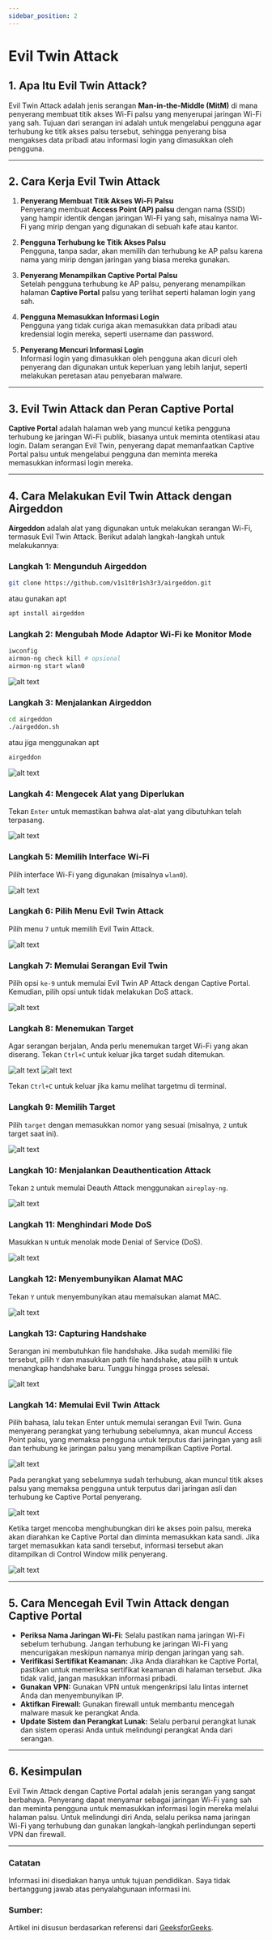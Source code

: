 ```yaml
---
sidebar_position: 2
---
```


# Evil Twin Attack

## 1. Apa Itu Evil Twin Attack?
Evil Twin Attack adalah jenis serangan **Man-in-the-Middle (MitM)** di mana penyerang membuat titik akses Wi-Fi palsu yang menyerupai jaringan Wi-Fi yang sah. Tujuan dari serangan ini adalah untuk mengelabui pengguna agar terhubung ke titik akses palsu tersebut, sehingga penyerang bisa mengakses data pribadi atau informasi login yang dimasukkan oleh pengguna.

---

## 2. Cara Kerja Evil Twin Attack

1. **Penyerang Membuat Titik Akses Wi-Fi Palsu**  
   Penyerang membuat **Access Point (AP) palsu** dengan nama (SSID) yang hampir identik dengan jaringan Wi-Fi yang sah, misalnya nama Wi-Fi yang mirip dengan yang digunakan di sebuah kafe atau kantor.

2. **Pengguna Terhubung ke Titik Akses Palsu**  
   Pengguna, tanpa sadar, akan memilih dan terhubung ke AP palsu karena nama yang mirip dengan jaringan yang biasa mereka gunakan.

3. **Penyerang Menampilkan Captive Portal Palsu**  
   Setelah pengguna terhubung ke AP palsu, penyerang menampilkan halaman **Captive Portal** palsu yang terlihat seperti halaman login yang sah.

4. **Pengguna Memasukkan Informasi Login**  
   Pengguna yang tidak curiga akan memasukkan data pribadi atau kredensial login mereka, seperti username dan password.

5. **Penyerang Mencuri Informasi Login**  
   Informasi login yang dimasukkan oleh pengguna akan dicuri oleh penyerang dan digunakan untuk keperluan yang lebih lanjut, seperti melakukan peretasan atau penyebaran malware.

---

## 3. Evil Twin Attack dan Peran Captive Portal
**Captive Portal** adalah halaman web yang muncul ketika pengguna terhubung ke jaringan Wi-Fi publik, biasanya untuk meminta otentikasi atau login. Dalam serangan Evil Twin, penyerang dapat memanfaatkan Captive Portal palsu untuk mengelabui pengguna dan meminta mereka memasukkan informasi login mereka.

---

## 4. Cara Melakukan Evil Twin Attack dengan Airgeddon

**Airgeddon** adalah alat yang digunakan untuk melakukan serangan Wi-Fi, termasuk Evil Twin Attack. Berikut adalah langkah-langkah untuk melakukannya:

### Langkah 1: Mengunduh Airgeddon
```bash
git clone https://github.com/v1s1t0r1sh3r3/airgeddon.git
```
atau gunakan apt
```bash
apt install airgeddon
```

### Langkah 2: Mengubah Mode Adaptor Wi-Fi ke Monitor Mode
```bash
iwconfig
airmon-ng check kill # opsional
airmon-ng start wlan0
```

![alt text](docs/images/image.png)

### Langkah 3: Menjalankan Airgeddon
```bash
cd airgeddon
./airgeddon.sh
```
atau jiga menggunakan apt
```bash
airgeddon
```

![alt text](docs/images/image-1.png)

### Langkah 4: Mengecek Alat yang Diperlukan
Tekan `Enter` untuk memastikan bahwa alat-alat yang dibutuhkan telah terpasang.

![alt text](docs/images/image-2.png)

### Langkah 5: Memilih Interface Wi-Fi
Pilih interface Wi-Fi yang digunakan (misalnya `wlan0`).

![alt text](docs/images/image-3.png)

### Langkah 6: Pilih Menu Evil Twin Attack
Pilih menu `7` untuk memilih Evil Twin Attack.

![alt text](docs/images/image-4.png)

### Langkah 7: Memulai Serangan Evil Twin
Pilih opsi `ke-9` untuk memulai Evil Twin AP Attack dengan Captive Portal. Kemudian, pilih opsi untuk tidak melakukan DoS attack.

![alt text](docs/images/image-5.png)

### Langkah 8: Menemukan Target
Agar serangan berjalan, Anda perlu menemukan target Wi-Fi yang akan diserang. Tekan `Ctrl+C` untuk keluar jika target sudah ditemukan.

![alt text](docs/images/image-6.png)
![alt text](docs/images/image-7.png)

Tekan `Ctrl+C` untuk keluar jika kamu melihat targetmu di terminal.

### Langkah 9: Memilih Target
Pilih `target` dengan memasukkan nomor yang sesuai (misalnya, `2` untuk target saat ini).

![alt text](docs/images/image-8.png)

### Langkah 10: Menjalankan Deauthentication Attack
Tekan `2` untuk memulai Deauth Attack menggunakan `aireplay-ng`.

![alt text](docs/images/image-9.png)

### Langkah 11: Menghindari Mode DoS
Masukkan `N` untuk menolak mode Denial of Service (DoS).

![alt text](docs/images/image-10.png)

### Langkah 12: Menyembunyikan Alamat MAC
Tekan `Y` untuk menyembunyikan atau memalsukan alamat MAC.

![alt text](docs/images/image-11.png)

### Langkah 13: Capturing Handshake
Serangan ini membutuhkan file handshake. Jika sudah memiliki file tersebut, pilih `Y` dan masukkan path file handshake, atau pilih `N` untuk menangkap handshake baru. Tunggu hingga proses selesai.

![alt text](docs/images/image-12.png)

### Langkah 14: Memulai Evil Twin Attack
Pilih bahasa, lalu tekan Enter untuk memulai serangan Evil Twin. Guna menyerang perangkat yang terhubung sebelumnya, akan muncul Access Point palsu, yang memaksa pengguna untuk terputus dari jaringan yang asli dan terhubung ke jaringan palsu yang menampilkan Captive Portal.

![alt text](docs/images/image-13.png)

Pada perangkat yang sebelumnya sudah terhubung, akan muncul titik akses palsu yang memaksa pengguna untuk terputus dari jaringan asli dan terhubung ke Captive Portal penyerang.

![alt text](docs/images/image-14.png)

Ketika target mencoba menghubungkan diri ke akses poin palsu, mereka akan diarahkan ke Captive Portal dan diminta memasukkan kata sandi. Jika target memasukkan kata sandi tersebut, informasi tersebut akan ditampilkan di Control Window milik penyerang.

![alt text](docs/images/image-15.png)

---

## 5. Cara Mencegah Evil Twin Attack dengan Captive Portal
- **Periksa Nama Jaringan Wi-Fi:** Selalu pastikan nama jaringan Wi-Fi sebelum terhubung. Jangan terhubung ke jaringan Wi-Fi yang mencurigakan meskipun namanya mirip dengan jaringan yang sah.
- **Verifikasi Sertifikat Keamanan:** Jika Anda diarahkan ke Captive Portal, pastikan untuk memeriksa sertifikat keamanan di halaman tersebut. Jika tidak valid, jangan masukkan informasi pribadi.
- **Gunakan VPN:** Gunakan VPN untuk mengenkripsi lalu lintas internet Anda dan menyembunyikan IP.
- **Aktifkan Firewall:** Gunakan firewall untuk membantu mencegah malware masuk ke perangkat Anda.
- **Update Sistem dan Perangkat Lunak:** Selalu perbarui perangkat lunak dan sistem operasi Anda untuk melindungi perangkat Anda dari serangan.

---

## 6. Kesimpulan
Evil Twin Attack dengan Captive Portal adalah jenis serangan yang sangat berbahaya. Penyerang dapat menyamar sebagai jaringan Wi-Fi yang sah dan meminta pengguna untuk memasukkan informasi login mereka melalui halaman palsu. Untuk melindungi diri Anda, selalu periksa nama jaringan Wi-Fi yang terhubung dan gunakan langkah-langkah perlindungan seperti VPN dan firewall.

---

### Catatan
Informasi ini disediakan hanya untuk tujuan pendidikan. Saya tidak bertanggung jawab atas penyalahgunaan informasi ini.

### Sumber:
Artikel ini disusun berdasarkan referensi dari [GeeksforGeeks](https://www.geeksforgeeks.org/evil-twin-in-kali-linux/).
